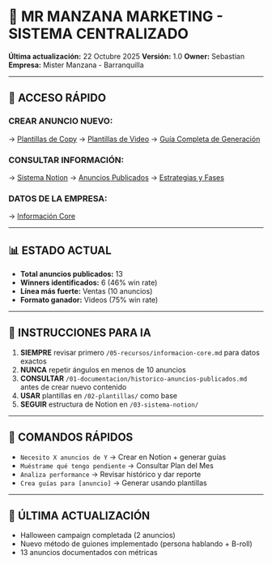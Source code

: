 # 🍏 MR MANZANA MARKETING - SISTEMA CENTRALIZADO

**Última actualización:** 22 Octubre 2025
**Versión:** 1.0
**Owner:** Sebastian
**Empresa:** Mister Manzana - Barranquilla

---

## 🚀 ACCESO RÁPIDO

### **CREAR ANUNCIO NUEVO:**
→ [Plantillas de Copy](/02-plantillas/plantillas-copy.md)
→ [Plantillas de Video](/02-plantillas/plantillas-video.md)
→ [Guía Completa de Generación](/01-documentacion/guia-generacion-anuncios.md)

### **CONSULTAR INFORMACIÓN:**
→ [Sistema Notion](/03-sistema-notion/estructura-bases.md)
→ [Anuncios Publicados](/01-documentacion/historico-anuncios-publicados.md)
→ [Estrategias y Fases](/04-estrategias/fases-embudo.md)

### **DATOS DE LA EMPRESA:**
→ [Información Core](/05-recursos/informacion-core.md)

---

## 📊 ESTADO ACTUAL

- **Total anuncios publicados:** 13
- **Winners identificados:** 6 (46% win rate)
- **Línea más fuerte:** Ventas (10 anuncios)
- **Formato ganador:** Videos (75% win rate)

---

## 🎯 INSTRUCCIONES PARA IA

1. **SIEMPRE** revisar primero `/05-recursos/informacion-core.md` para datos exactos
2. **NUNCA** repetir ángulos en menos de 10 anuncios
3. **CONSULTAR** `/01-documentacion/historico-anuncios-publicados.md` antes de crear nuevo contenido
4. **USAR** plantillas en `/02-plantillas/` como base
5. **SEGUIR** estructura de Notion en `/03-sistema-notion/`

---

## 📝 COMANDOS RÁPIDOS

- `Necesito X anuncios de Y` → Crear en Notion + generar guías
- `Muéstrame qué tengo pendiente` → Consultar Plan del Mes
- `Analiza performance` → Revisar histórico y dar reporte
- `Crea guías para [anuncio]` → Generar usando plantillas

---

## 🔄 ÚLTIMA ACTUALIZACIÓN

- Halloween campaign completada (2 anuncios)
- Nuevo método de guiones implementado (persona hablando + B-roll)
- 13 anuncios documentados con métricas
